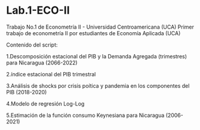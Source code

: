 # Lab.1-ECO-II
Trabajo No.1 de Econometría II - Universidad Centroamericana (UCA)
Primer trabajo de econometría II por estudiantes de Economía Aplicada (UCA)

Contenido del script:

1.Descomposición estacional del PIB y la Demanda Agregada (trimestres) para Nicaragua (2066-2022)

2.índice estacional del PIB trimestral

3.Análisis de shocks por crisis poítica y pandemia en los componentes del PIB (2018-2020)

4.Modelo de regresión Log-Log 

5.Estimación de la función consumo Keynesiana para Nicaragua (2006-2021)
